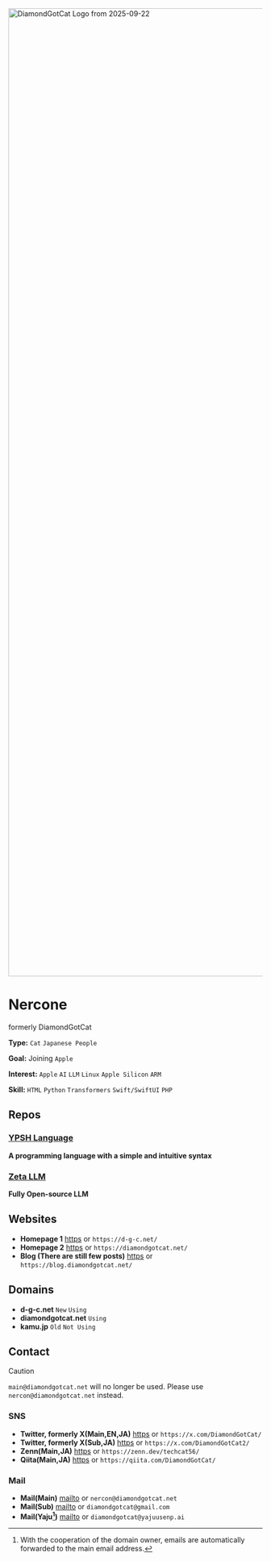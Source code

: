 
<img width="1920" alt="DiamondGotCat Logo from 2025-09-22" src="https://github.com/user-attachments/assets/a0981301-8475-4402-accb-2cab53a22637" />

# Nercone
formerly DiamondGotCat

**Type:** `Cat` `Japanese People`

**Goal:** Joining `Apple`

**Interest:** `Apple` `AI` `LLM` `Linux` `Apple Silicon` `ARM`

**Skill:** `HTML` `Python` `Transformers` `Swift/SwiftUI` `PHP`

## Repos

### [YPSH Language](https://github.com/YPSH-DGC/YPSH/)
**A programming language with a simple and intuitive syntax**

### [Zeta LLM](https://github.com/Zeta-DGC/Zeta-LLM/)
**Fully Open-source LLM**

## Websites
- **Homepage 1** [https](https://d-g-c.net/) or `https://d-g-c.net/`
- **Homepage 2** [https](https://diamondgotcat.net/) or `https://diamondgotcat.net/`
- **Blog (There are still few posts)** [https](https://blog.diamondgotcat.net/) or `https://blog.diamondgotcat.net/`

## Domains
- **d-g-c.net** `New` `Using`
- **diamondgotcat.net** `Using`
- **kamu.jp** `Old` `Not Using`

## Contact

> [!CAUTION]
> `main@diamondgotcat.net` will no longer be used.
> Please use `nercon@diamondgotcat.net` instead.

### SNS
- **Twitter, formerly X(Main,EN,JA)** [https](https://x.com/DiamondGotCat/) or `https://x.com/DiamondGotCat/`
- **Twitter, formerly X(Sub,JA)** [https](https://x.com/DiamondGotCat2/) or `https://x.com/DiamondGotCat2/`
- **Zenn(Main,JA)** [https](https://zenn.dev/techcat56/) or `https://zenn.dev/techcat56/`
- **Qiita(Main,JA)** [https](https://qiita.com/DiamondGotCat/) or `https://qiita.com/DiamondGotCat/`

### Mail
- **Mail(Main)** [mailto](mailto:main@diamondgotcat.net) or `nercon@diamondgotcat.net`
- **Mail(Sub)** [mailto](mailto:diamondgotcat@gmail.com) or `diamondgotcat@gmail.com`
- **Mail(Yaju[^1])** [mailto](mailto:diamondgotcat@yajuusenp.ai) or `diamondgotcat@yajuusenp.ai`
[^1]: With the cooperation of the domain owner, emails are automatically forwarded to the main email address.
